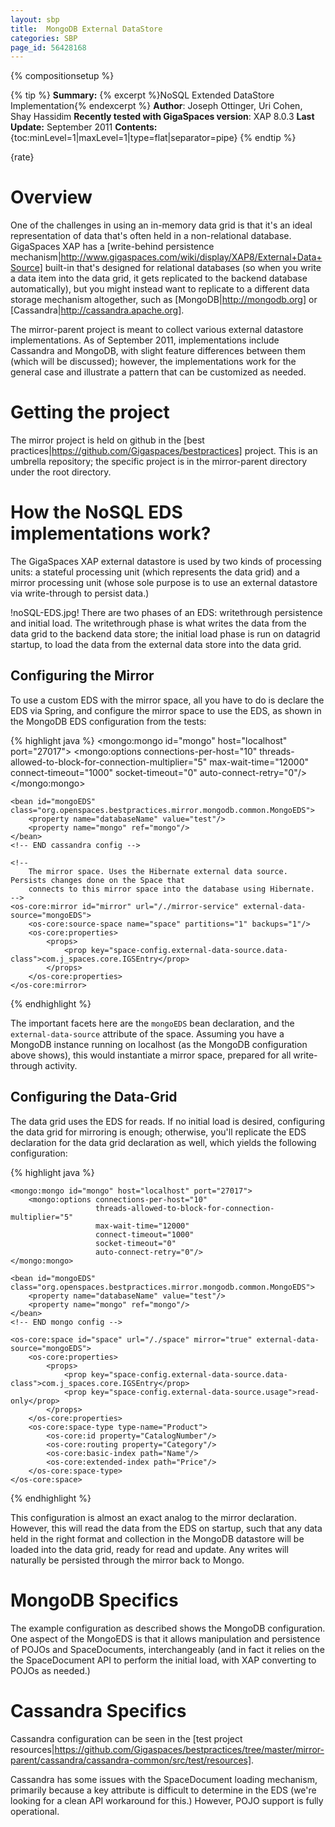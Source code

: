 ```yaml
---
layout: sbp
title:  MongoDB External DataStore
categories: SBP
page_id: 56428168
---
```


{% compositionsetup %}

{% tip %}
**Summary:** {% excerpt %}NoSQL Extended DataStore Implementation{% endexcerpt %}
**Author**: Joseph Ottinger, Uri Cohen, Shay Hassidim
**Recently tested with GigaSpaces version**: XAP 8.0.3
**Last Update:** September 2011
**Contents:**
{toc:minLevel=1|maxLevel=1|type=flat|separator=pipe}
{% endtip %}

{rate}

# Overview
One of the challenges in using an in-memory data grid is that it's an ideal representation of data that's often held in a non-relational database. GigaSpaces XAP has a [write-behind persistence mechanism|http://www.gigaspaces.com/wiki/display/XAP8/External+Data+Source] built-in that's designed for relational databases (so when you write a data item into the data grid, it gets replicated to the backend database automatically), but you might instead want to replicate to a different data storage mechanism altogether, such as [MongoDB|http://mongodb.org] or [Cassandra|http://cassandra.apache.org].

The mirror-parent project is meant to collect various external datastore implementations. As of September 2011, implementations include Cassandra and MongoDB, with slight feature differences between them (which will be discussed); however, the implementations work for the general case and illustrate a pattern that can be customized as needed.

# Getting the project
The mirror project is held on github in the [best practices|https://github.com/Gigaspaces/bestpractices] project. This is an umbrella repository; the specific project is in the mirror-parent directory under the root directory.

# How the NoSQL EDS implementations work?
The GigaSpaces XAP external datastore is used by two kinds of processing units: a stateful processing unit (which represents the data grid) and a mirror processing unit (whose sole purpose is to use an external datastore via write-through to persist data.)

!noSQL-EDS.jpg!
There are two phases of an EDS: writethrough persistence and initial load. The writethrough phase is what writes the data from the data grid to the backend data store; the initial load phase is run on datagrid startup, to load the data from the external data store into the data grid.

## Configuring the Mirror
To use a custom EDS with the mirror space, all you have to do is declare the EDS via Spring, and configure the mirror space to use the EDS, as shown in the MongoDB EDS configuration from the tests:


{% highlight java %}
    <!-- BEGIN mongo config -->
    <mongo:mongo id="mongo" host="localhost" port="27017">
        <mongo:options connections-per-host="10"
                       threads-allowed-to-block-for-connection-multiplier="5"
                       max-wait-time="12000"
                       connect-timeout="1000"
                       socket-timeout="0"
                       auto-connect-retry="0"/>
    </mongo:mongo>

    <bean id="mongoEDS" class="org.openspaces.bestpractices.mirror.mongodb.common.MongoEDS">
        <property name="databaseName" value="test"/>
        <property name="mongo" ref="mongo"/>
    </bean>
    <!-- END cassandra config -->

    <!--
        The mirror space. Uses the Hibernate external data source. Persists changes done on the Space that
        connects to this mirror space into the database using Hibernate.
    -->
    <os-core:mirror id="mirror" url="/./mirror-service" external-data-source="mongoEDS">
        <os-core:source-space name="space" partitions="1" backups="1"/>
        <os-core:properties>
            <props>
                <prop key="space-config.external-data-source.data-class">com.j_spaces.core.IGSEntry</prop>
            </props>
        </os-core:properties>
    </os-core:mirror>
{% endhighlight %}


The important facets here are the `mongoEDS` bean declaration, and the `external-data-source` attribute of the space. Assuming you have a MongoDB instance running on localhost (as the MongoDB configuration above shows), this would instantiate a mirror space, prepared for all write-through activity.

## Configuring the Data-Grid

The data grid uses the EDS for reads. If no initial load is desired, configuring the data grid for mirroring is enough; otherwise, you'll replicate the EDS declaration for the data grid declaration as well, which yields the following configuration:



{% highlight java %}
<!-- BEGIN mongo config -->
    <mongo:mongo id="mongo" host="localhost" port="27017">
        <mongo:options connections-per-host="10"
                       threads-allowed-to-block-for-connection-multiplier="5"
                       max-wait-time="12000"
                       connect-timeout="1000"
                       socket-timeout="0"
                       auto-connect-retry="0"/>
    </mongo:mongo>

    <bean id="mongoEDS" class="org.openspaces.bestpractices.mirror.mongodb.common.MongoEDS">
        <property name="databaseName" value="test"/>
        <property name="mongo" ref="mongo"/>
    </bean>
    <!-- END mongo config -->

    <os-core:space id="space" url="/./space" mirror="true" external-data-source="mongoEDS">
        <os-core:properties>
            <props>
                <prop key="space-config.external-data-source.data-class">com.j_spaces.core.IGSEntry</prop>
                <prop key="space-config.external-data-source.usage">read-only</prop>
            </props>
        </os-core:properties>
        <os-core:space-type type-name="Product">
            <os-core:id property="CatalogNumber"/>
            <os-core:routing property="Category"/>
            <os-core:basic-index path="Name"/>
            <os-core:extended-index path="Price"/>
        </os-core:space-type>
    </os-core:space>
{% endhighlight %}

This configuration is almost an exact analog to the mirror declaration. However, this will read the data from the EDS on startup, such that any data held in the right format and collection in the MongoDB datastore will be loaded into the data grid, ready for read and update. Any writes will naturally be persisted through the mirror back to Mongo.

# MongoDB Specifics

The example configuration as described shows the MongoDB configuration. One aspect of the MongoEDS is that it allows manipulation and persistence of POJOs and SpaceDocuments, interchangeably (and in fact it relies on the the SpaceDocument API to perform the initial load, with XAP converting to POJOs as needed.)

# Cassandra Specifics

Cassandra configuration can be seen in the [test project resources|https://github.com/Gigaspaces/bestpractices/tree/master/mirror-parent/cassandra/cassandra-common/src/test/resources].

Cassandra has some issues with the SpaceDocument loading mechanism, primarily because a key attribute is difficult to determine in the EDS (we're looking for a clean API workaround for this.) However, POJO support is fully operational.